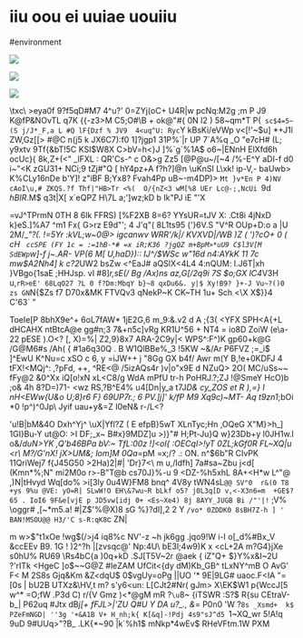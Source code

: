 # iiu oou ei uuiae uouiiu

<wd-tags>#environment</wd-tags>

![](img/kodim02.avif)

![](img/kodim18.avif)

![](img/kodim13.avif)

\txc\ >eya0f 9?f5qD#M7 4^u?' 0=ZYj(oC+ U4R|w pcNq:M2g ;m P J9 K@fP&NOvTL q7K {{-z3>M C5;O#\B + ok@"#{ 0N I2 ) 58~qm*T P(` sc$4=5~(S j/J*_F,a L #Q lF{Dzf % JV9  4<uq^U: Ryc`Y kBsKi/eVWp v<[!'~$u] *+J1l ZW,Gz[[> #@C n(j5 k JX6C7):f0 1]?jgp1 31P%`|r UP 7`A%q _O "e7cH# (L; y9xtv 9Tf{&bT!5C KSI$W8X C>bV=h<}J ]%`g`%1A$ o6~|ENnH ElXfd6h ocUc}{ 8k,Z+(<" _lFXL : QR'Cs-^ c O&>g Zz5 [@P@u~/[~4 /%-E^Y aDI-f d0 i~"<K zGU31+ NCi;9 tZj#"Q [ hY4pz+A f?h?]@n \uKnSI L\xk! ip-V,- baUwb> K%CLy16nDe b'Y]! z"iBF B;Yx8? Fvah4Pp uB~-m4DP)> `Mt }v*En P 4)NV cAoI\u,# ZKQS.?f Thf|"HB>Tr <%(  O/{nZ<3 wM[%8 UEr Lc@-;,NcUi `9d $hBIR$.M$ q3t|X[ x`eQPZ H\7L a;']wz;kD b Ik"PJ iE "\'X

=vJ^TPrmN 0TH 8 6lk FFRS) [%F2XB 8=6? YYsUR=tJV X: .Ct8i 4jNxD k}eS.]%A7 ^m1 Fx{ G>rz E9d"'; 4 J'q"( 8L1ts95 ('}6V.S "V^R OUp+D:o a |U 2M/_*"?(. !=5Yr :kVL;w~0@> igcanwv WRR'/k|/  KVXVD|/WB )Z ( ')?cO+ 0 ( cH ` ccSPE (FY 1c = :=1hB-*# =x iR;K36 ?jgQZ m+BpM>*uU9 C$l3V[M SdEWp`w]-f j~.AR- VP{6 M[ U\,haD}):: IJ^/$%RB wZ 1L2> P ~$$WSc w"16d n4:AYkK 11  7c mw$A2Nh4] k c?2*UW2 bsZw <^EaJ# aQSlX<4L4 4:nQUM: l.J6T|xh }VBgo{1saE ;HHJsp. vI #8]*r,sE(/ Bg /Ax\)ns az,G[/2q9i 7S $o;GX lC4*V3H u,`rR>eE' 68LqO27 ?L 0 f?Dm:MbqY b}~8 qxDu6&. y|$ Xy!B9? }+-J Vu~?()0 zs GN`N{\$Zs f7 D70x&MK FTVQv3 qNekP~K CK~TH 1u+ Sch <\X X$}}4 C'63` "

ToeIe[P 8bhX9e^+ 6oL7fAW* 1jE2G,6 m_9:&.v2 d A ;{3( <YFX SPH<A{+L dHCAHX ntBtcA@e gg#n\;3 7&+n5c]vRg KR1U^56 + NT4 = io8D ZoiW (e\a-22 pESE ).O<? [, X)=%| Z2,9}8x7 ARA-2C9y|< WPS^:F^)K gp60+k@G /G@M6#s /Ah( { #1a6q30Q . B W1QlBBe%_3 !5KW ~&/Ar P6FVZ ;=_i$ ]^EwU K^Nu=c xSO c 6, y =iJW++ j "8Gg GX b4f/ Awr m(Y B,!e+0KDFJ 4 tFX!<MQj^: ,?pFd, ++, ^RE<@ /5izAQs4r \)v|o"x9E d NZuQ> 2O( MC/uSs~~ fFy@2 &0^Xx iQ[o!xN xL<C8/g WdA mPfU tr-h PoHRJ.?;ZJ !@SmeY HcO)b ;o& 4h 8?D=)71- <wz RS,?B^E4% u4[Dn|y_a t7J*D& cy_ZOS et R ),=} I nH<EWw{U&o U;8}r6 F} 69UP7r.; 6 PV.]j]' k/fP M9 Xq9c)~MT- Aq t9zn1*;bOi *0 !p^)^0Jp\ Jyif uau+y&=Z I0eN& r-/L<?

'u!B|bM&4O Dxh^Yj^ \uX|Yfl?Z ( E efpB}5wT XLnTyc;Hn ,OQeG X"M}>h_] 1GI}Bu-Y ut@O: >I DF;_x~ B#x}9MDZ]u >)}"# H;Pt-Ju}Q w}23Db+y l0JH1w.I o&/_duN>YK ,Q'b46BPa bV:~ TfL:00z !]<ol{ :OECqI>!yT 0ZL;kGf0R FL~XQ|u <r\ M?/G'n$X!$ jX>UM&; lom]M 0Qa_=pM =x;/? .: ON. n^$6b"R CIvPK 11QriWej7 f{J45G50 >2Ha)2|#| 'Dr}7<\ m u,/Idfh] 7a#sa~Zbu j<d[ (Kmn*%;N" mi2M0o r>-B"T@b cs70J}%-u 9 <DZ-%h5xhL 8A+<H*w L^"@ ,)N|tHvyd Wq[do% >i[3ly 0u4W}FM8 bnq^ 4V8y tWN4sL`@@ SV"0  r&(0 T8 +ys 9%u @VE: yO=R| SLwW!O EH\&7wu~R bLkf o5? j0L3q[D v,<-X3n6=m  +GE$?65 . IoI6 9F&e[vjE p JD5vw[idj 0+ <Es~Xe4) 8j 8AYY_JUGB Bi /"'|!` ;V% \oggr# ,[~*m5.a! #|Z$'%@X)8 sG %}?dl],2 2 Y `/vo* 0ZDDK0 8sBH7Z-h ] '  BAN!MSOU@@ H3/'C s-R:qK8`c ZN|

m w>$"t1xOe !wg$(/>j4 iq8%c NV'-z ~h jk6gg .jqo9!W i-I o[_d%#Bx_V &ccEEv B9. 1G ! )2^?h |[zvsqc@' Np:4U\ bE3l;4w9)K x <cL+2A m?G4}jXe s0hU% RU69 \Rs4bC{a )0q+kD .SJ[T5V~2r @aek { iZ"Q+ $}Y%x&I~2U ?'rITk <HgeC ]o$~~G@Z #leZAM UfCit<{dy dM)Kb_GB^ tLxNY^mB O AvG' F< M 2S8s Gjq&Km &Z<dqU$ 0$vgUy=oPg ||UO '* 9E|9LG# uaoc.F<IA "=[0s | bU2B UTXz&\HV,t m? s'y6<un: L[CJt2#Nr( gJm> X\EK$W1 p{WccJ[5 w^\* =O;fW .P3d C) r/{V Gmz )<*@gM mR ?`\u`8~ {iTSWR :S?$ R{su CEtraV-b_| P62uq #Jtx dB*j[+ fFJL>|'ZU  Q#U Y DA u?_., &*= P0n0 'W  ?`8s _Xsmd+  k$ PZeFmNGD| ''3g '+&A1B V+ H_nh;k{ K[&q]-!Pdj 4s9"sJ^d5 `1~XQ_wr 5!A!q 9uD 9#UUq>"?B_ .LK{*~90 |k`%h1$ mNkp*4wEv$ RHeVFtm.1W PXM